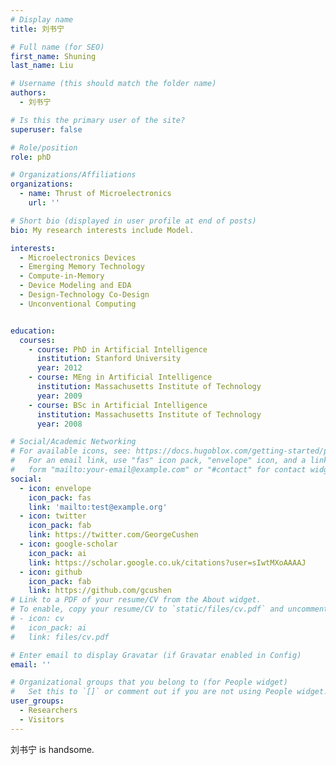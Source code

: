 ```yaml
---
# Display name
title: 刘书宁

# Full name (for SEO)
first_name: Shuning
last_name: Liu

# Username (this should match the folder name)
authors:
  - 刘书宁

# Is this the primary user of the site?
superuser: false

# Role/position
role: phD

# Organizations/Affiliations
organizations:
  - name: Thrust of Microelectronics
    url: ''

# Short bio (displayed in user profile at end of posts)
bio: My research interests include Model.

interests:
  - Microelectronics Devices
  - Emerging Memory Technology
  - Compute-in-Memory
  - Device Modeling and EDA
  - Design-Technology Co-Design
  - Unconventional Computing


education:
  courses:
    - course: PhD in Artificial Intelligence
      institution: Stanford University
      year: 2012
    - course: MEng in Artificial Intelligence
      institution: Massachusetts Institute of Technology
      year: 2009
    - course: BSc in Artificial Intelligence
      institution: Massachusetts Institute of Technology
      year: 2008

# Social/Academic Networking
# For available icons, see: https://docs.hugoblox.com/getting-started/page-builder/#icons
#   For an email link, use "fas" icon pack, "envelope" icon, and a link in the
#   form "mailto:your-email@example.com" or "#contact" for contact widget.
social:
  - icon: envelope
    icon_pack: fas
    link: 'mailto:test@example.org'
  - icon: twitter
    icon_pack: fab
    link: https://twitter.com/GeorgeCushen
  - icon: google-scholar
    icon_pack: ai
    link: https://scholar.google.co.uk/citations?user=sIwtMXoAAAAJ
  - icon: github
    icon_pack: fab
    link: https://github.com/gcushen
# Link to a PDF of your resume/CV from the About widget.
# To enable, copy your resume/CV to `static/files/cv.pdf` and uncomment the lines below.
# - icon: cv
#   icon_pack: ai
#   link: files/cv.pdf

# Enter email to display Gravatar (if Gravatar enabled in Config)
email: ''

# Organizational groups that you belong to (for People widget)
#   Set this to `[]` or comment out if you are not using People widget.
user_groups:
  - Researchers
  - Visitors
---
```


刘书宁 is handsome.